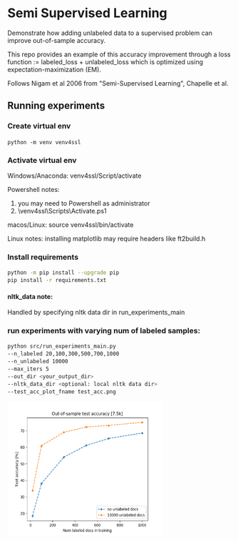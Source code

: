 # Semi Supervised Learning
Demonstrate how adding unlabeled data to a supervised problem can improve out-of-sample accuracy.

This repo provides an example of this accuracy improvement through 
a loss function := labeled_loss + unlabeled_loss which is optimized using expectation-maximization (EM).


Follows Nigam et al 2006 from "Semi-Supervised Learning", Chapelle et al.

## Running experiments
### Create virtual env
```python -m venv venv4ssl```

### Activate virtual env
Windows/Anaconda: venv4ssl/Script/activate

Powershell notes:

1. you may need to Powershell as administrator
2. \venv4ssl\Scripts\Activate.ps1

macos/Linux: source venv4ssl/bin/activate

Linux notes: installing matplotlib may require headers like ft2build.h
### Install requirements

```bash
python -m pip install --upgrade pip
pip install -r requirements.txt
```

#### nltk_data note:
Handled by specifying nltk data dir in run_experiments_main

### run experiments with varying num of labeled samples:
```bash
python src/run_experiments_main.py 
--n_labeled 20,100,300,500,700,1000 
--n_unlabeled 10000 
--max_iters 5 
--out_dir <your_output_dir> 
--nltk_data_dir <optional: local nltk data dir> 
--test_acc_plot_fname test_acc.png
```

<img src="https://github.com/ibarrien/SemiSupervisedLearning/blob/main/src/acc_plot_uniform_train_sampling.png?raw=true" width="350" height="300" />
